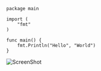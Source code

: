 ```
package main

import (
	"fmt"
)

func main() {
	fmt.Println("Hello", "World")
}
```
![ScreenShot](https://raw.githubusercontent.com/Kedarnag13/Go-Tutorial/master/3.Basics/hello_world.png)

